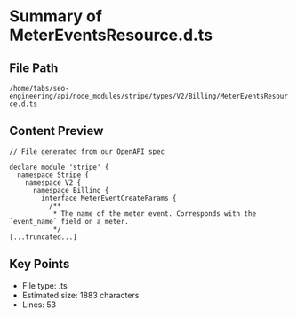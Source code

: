 # Summary of MeterEventsResource.d.ts
  
## File Path
`/home/tabs/seo-engineering/api/node_modules/stripe/types/V2/Billing/MeterEventsResource.d.ts`

## Content Preview
```
// File generated from our OpenAPI spec

declare module 'stripe' {
  namespace Stripe {
    namespace V2 {
      namespace Billing {
        interface MeterEventCreateParams {
          /**
           * The name of the meter event. Corresponds with the `event_name` field on a meter.
           */
[...truncated...]
```

## Key Points
- File type: .ts
- Estimated size: 1883 characters
- Lines: 53

